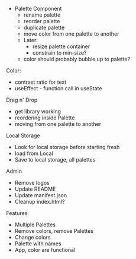 * Palette Component
  * rename palette
  * reorder palette
  * duplicate palette
  * move color from one palette to another
  * Later:
    * resize palette container
    * constrain to min-size?
  * color should probably bubble up to palette?

Color:
  * contrast ratio for text
  * useEffect - function call in useState

Drag n' Drop
  * get library working
  * reordering inside Palette
  * moving from one palette to another

Local Storage
  * Look for local storage before starting fresh
  * load from Local
  * Save to local storage, all palettes

Admin
  * Remove logos
  * Update README
  * Update manifest.json
  * Cleanup index.html?

Features:
  * Multiple Palettes
  * Remove colors, remove Palettes
  * Change colors
  * Palette with names
  * App, color are functional
